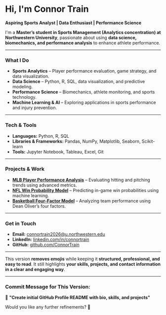 # Hi, I'm Connor Train  

**Aspiring Sports Analyst | Data Enthusiast | Performance Science**  

I'm a **Master’s student in Sports Management (Analytics concentration) at Northwestern University**, passionate about using **data science, biomechanics, and performance analysis** to enhance athlete performance.

---

### **What I Do**  
- **Sports Analytics** – Player performance evaluation, game strategy, and data visualization.  
- **Data Science** – Python, R, SQL, data visualization, and predictive modeling.  
- **Performance Science** – Biomechanics, athlete monitoring, and sports technology.  
- **Machine Learning & AI** – Exploring applications in sports performance and injury prevention.  

---

### **Tech & Tools**  
- **Languages:** Python, R, SQL  
- **Libraries & Frameworks:** Pandas, NumPy, Matplotlib, Seaborn, Scikit-learn  
- **Tools:** Jupyter Notebook, Tableau, Excel, Git  

---

### **Projects & Work**  
- [**MLB Player Performance Analysis**](#) – Evaluating hitting and pitching trends using advanced metrics.  
- [**NFL Win Probability Model**](#) – Predicting in-game win probabilities using machine learning.  
- [**Basketball Four-Factor Model**](#) – Analyzing team performance using Dean Oliver’s four factors.  

---

### **Get in Touch**  
- **Email:** connortrain2026@u.northwestern.edu  
- **LinkedIn:** [linkedin.com/in/connortrain](#)  
- **GitHub:** [github.com/ConnorTrain](https://github.com/ConnorTrain)  

---

This version **removes emojis** while keeping it **structured, professional, and easy to read**. It still highlights **your skills, projects, and contact information in a clear and engaging way**.  

---

### **Commit Message for This Version:**  
📌 **"Create initial GitHub Profile README with bio, skills, and projects"**  

Would you like any further refinements? 🚀
